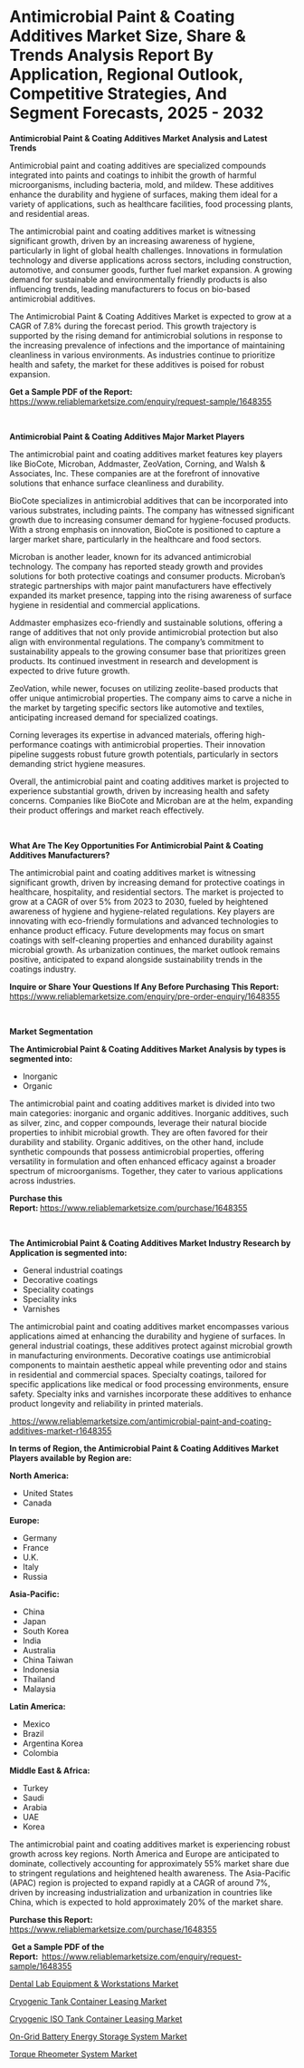 <p><h1>Antimicrobial Paint & Coating Additives Market Size, Share & Trends Analysis Report By Application, Regional Outlook, Competitive Strategies, And Segment Forecasts, 2025 - 2032</h1></p><p><strong>Antimicrobial Paint & Coating Additives Market Analysis and Latest Trends</strong></p>
<p><p>Antimicrobial paint and coating additives are specialized compounds integrated into paints and coatings to inhibit the growth of harmful microorganisms, including bacteria, mold, and mildew. These additives enhance the durability and hygiene of surfaces, making them ideal for a variety of applications, such as healthcare facilities, food processing plants, and residential areas.</p><p>The antimicrobial paint and coating additives market is witnessing significant growth, driven by an increasing awareness of hygiene, particularly in light of global health challenges. Innovations in formulation technology and diverse applications across sectors, including construction, automotive, and consumer goods, further fuel market expansion. A growing demand for sustainable and environmentally friendly products is also influencing trends, leading manufacturers to focus on bio-based antimicrobial additives.</p><p>The Antimicrobial Paint & Coating Additives Market is expected to grow at a CAGR of 7.8% during the forecast period. This growth trajectory is supported by the rising demand for antimicrobial solutions in response to the increasing prevalence of infections and the importance of maintaining cleanliness in various environments. As industries continue to prioritize health and safety, the market for these additives is poised for robust expansion.</p></p>
<p><strong>Get a Sample PDF of the Report:&nbsp;</strong> <a href="https://www.reliablemarketsize.com/enquiry/request-sample/1648355?utm_campaign=1885&utm_medium=2&utm_source=Github&utm_content=ia&utm_term=25032025&utm_id=antimicrobial-paint-coating-additives">https://www.reliablemarketsize.com/enquiry/request-sample/1648355</a></p>
<p>&nbsp;</p>
<p><strong>Antimicrobial Paint & Coating Additives Major Market Players</strong></p>
<p><p>The antimicrobial paint and coating additives market features key players like BioCote, Microban, Addmaster, ZeoVation, Corning, and Walsh & Associates, Inc. These companies are at the forefront of innovative solutions that enhance surface cleanliness and durability.</p><p>BioCote specializes in antimicrobial additives that can be incorporated into various substrates, including paints. The company has witnessed significant growth due to increasing consumer demand for hygiene-focused products. With a strong emphasis on innovation, BioCote is positioned to capture a larger market share, particularly in the healthcare and food sectors.</p><p>Microban is another leader, known for its advanced antimicrobial technology. The company has reported steady growth and provides solutions for both protective coatings and consumer products. Microban’s strategic partnerships with major paint manufacturers have effectively expanded its market presence, tapping into the rising awareness of surface hygiene in residential and commercial applications.</p><p>Addmaster emphasizes eco-friendly and sustainable solutions, offering a range of additives that not only provide antimicrobial protection but also align with environmental regulations. The company’s commitment to sustainability appeals to the growing consumer base that prioritizes green products. Its continued investment in research and development is expected to drive future growth.</p><p>ZeoVation, while newer, focuses on utilizing zeolite-based products that offer unique antimicrobial properties. The company aims to carve a niche in the market by targeting specific sectors like automotive and textiles, anticipating increased demand for specialized coatings.</p><p>Corning leverages its expertise in advanced materials, offering high-performance coatings with antimicrobial properties. Their innovation pipeline suggests robust future growth potentials, particularly in sectors demanding strict hygiene measures.</p><p>Overall, the antimicrobial paint and coating additives market is projected to experience substantial growth, driven by increasing health and safety concerns. Companies like BioCote and Microban are at the helm, expanding their product offerings and market reach effectively.</p></p>
<p>&nbsp;</p>
<p><strong>What Are The Key Opportunities For Antimicrobial Paint & Coating Additives Manufacturers?</strong></p>
<p><p>The antimicrobial paint and coating additives market is witnessing significant growth, driven by increasing demand for protective coatings in healthcare, hospitality, and residential sectors. The market is projected to grow at a CAGR of over 5% from 2023 to 2030, fueled by heightened awareness of hygiene and hygiene-related regulations. Key players are innovating with eco-friendly formulations and advanced technologies to enhance product efficacy. Future developments may focus on smart coatings with self-cleaning properties and enhanced durability against microbial growth. As urbanization continues, the market outlook remains positive, anticipated to expand alongside sustainability trends in the coatings industry.</p></p>
<p><strong>Inquire or Share Your Questions If Any Before Purchasing This Report:</strong> <a href="https://www.reliablemarketsize.com/enquiry/pre-order-enquiry/1648355?utm_campaign=1885&utm_medium=2&utm_source=Github&utm_content=ia&utm_term=25032025&utm_id=antimicrobial-paint-coating-additives">https://www.reliablemarketsize.com/enquiry/pre-order-enquiry/1648355</a></p>
<p>&nbsp;</p>
<p><strong>Market Segmentation</strong></p>
<p><strong>The Antimicrobial Paint & Coating Additives Market Analysis by types is segmented into:</strong></p>
<p><ul><li>Inorganic</li><li>Organic</li></ul></p>
<p><p>The antimicrobial paint and coating additives market is divided into two main categories: inorganic and organic additives. Inorganic additives, such as silver, zinc, and copper compounds, leverage their natural biocide properties to inhibit microbial growth. They are often favored for their durability and stability. Organic additives, on the other hand, include synthetic compounds that possess antimicrobial properties, offering versatility in formulation and often enhanced efficacy against a broader spectrum of microorganisms. Together, they cater to various applications across industries.</p></p>
<p><strong>Purchase this Report:&nbsp;</strong><a href="https://www.reliablemarketsize.com/purchase/1648355?utm_campaign=1885&utm_medium=2&utm_source=Github&utm_content=ia&utm_term=25032025&utm_id=antimicrobial-paint-coating-additives">https://www.reliablemarketsize.com/purchase/1648355</a></p>
<p>&nbsp;</p>
<p><strong>The Antimicrobial Paint & Coating Additives Market Industry Research by Application is segmented into:</strong></p>
<p><ul><li>General industrial coatings</li><li>Decorative coatings</li><li>Speciality coatings</li><li>Speciality inks</li><li>Varnishes</li></ul></p>
<p><p>The antimicrobial paint and coating additives market encompasses various applications aimed at enhancing the durability and hygiene of surfaces. In general industrial coatings, these additives protect against microbial growth in manufacturing environments. Decorative coatings use antimicrobial components to maintain aesthetic appeal while preventing odor and stains in residential and commercial spaces. Specialty coatings, tailored for specific applications like medical or food processing environments, ensure safety. Specialty inks and varnishes incorporate these additives to enhance product longevity and reliability in printed materials.</p></p>
<p><a href="https://www.reliablemarketsize.com/antimicrobial-paint-and-coating-additives-market-r1648355?utm_campaign=1885&utm_medium=2&utm_source=Github&utm_content=ia&utm_term=25032025&utm_id=antimicrobial-paint-coating-additives">&nbsp;https://www.reliablemarketsize.com/antimicrobial-paint-and-coating-additives-market-r1648355</a></p>
<p><strong>In terms of Region, the Antimicrobial Paint & Coating Additives Market Players available by Region are:</strong></p>
<p>
    <p> <strong> North America: </strong>
        <ul>
            <li>United States</li>
            <li>Canada</li>
        </ul>
        </p> 
    <p> <strong> Europe: </strong>
        <ul>
            <li>Germany</li>
            <li>France</li>
            <li>U.K.</li>
            <li>Italy</li>
            <li>Russia</li>
        </ul>
        </p> 
    <p> <strong> Asia-Pacific: </strong>
        <ul>
            <li>China</li>
            <li>Japan</li>
            <li>South Korea</li>
            <li>India</li>
            <li>Australia</li>
            <li>China Taiwan</li>
            <li>Indonesia</li>
            <li>Thailand</li>
            <li>Malaysia</li>
        </ul>
        </p> 
    <p> <strong> Latin America: </strong>
        <ul>
            <li>Mexico</li>
            <li>Brazil</li>
            <li>Argentina Korea</li>
            <li>Colombia</li>
        </ul>
        </p> 
    <p> <strong> Middle East & Africa: </strong>
        <ul>
            <li>Turkey</li>
            <li>Saudi</li>
            <li>Arabia</li>
            <li>UAE</li>
            <li>Korea</li>
        </ul>
    </p>
    </p>
<p><p>The antimicrobial paint and coating additives market is experiencing robust growth across key regions. North America and Europe are anticipated to dominate, collectively accounting for approximately 55% market share due to stringent regulations and heightened health awareness. The Asia-Pacific (APAC) region is projected to expand rapidly at a CAGR of around 7%, driven by increasing industrialization and urbanization in countries like China, which is expected to hold approximately 20% of the market share.</p></p>
<p><strong>Purchase this Report: </strong><a href="https://www.reliablemarketsize.com/purchase/1648355?utm_campaign=1885&utm_medium=2&utm_source=Github&utm_content=ia&utm_term=25032025&utm_id=antimicrobial-paint-coating-additives">https://www.reliablemarketsize.com/purchase/1648355</a></p>
<p>&nbsp;<strong>Get a Sample PDF of the Report:&nbsp;&nbsp;</strong><a href="https://www.reliablemarketsize.com/enquiry/request-sample/1648355?utm_campaign=1885&utm_medium=2&utm_source=Github&utm_content=ia&utm_term=25032025&utm_id=antimicrobial-paint-coating-additives">https://www.reliablemarketsize.com/enquiry/request-sample/1648355</a></p>
<p><strong></strong></p>
<p><p><a href="https://github.com/guzmabugbyf1/Market-Research-Report-List-1/blob/main/dental-lab-equipment-workstations-market.md?utm_campaign=1885&utm_medium=2&utm_source=Github&utm_content=ia&utm_term=25032025&utm_id=antimicrobial-paint-coating-additives">Dental Lab Equipment & Workstations Market</a></p><p><a href="https://github.com/waackheidtn5/Market-Research-Report-List-1/blob/main/cryogenic-tank-container-leasing-market.md?utm_campaign=1885&utm_medium=2&utm_source=Github&utm_content=ia&utm_term=25032025&utm_id=antimicrobial-paint-coating-additives">Cryogenic Tank Container Leasing Market</a></p><p><a href="https://github.com/melascalbirp/Market-Research-Report-List-1/blob/main/cryogenic-iso-tank-container-leasing-market.md?utm_campaign=1885&utm_medium=2&utm_source=Github&utm_content=ia&utm_term=25032025&utm_id=antimicrobial-paint-coating-additives">Cryogenic ISO Tank Container Leasing Market</a></p><p><a href="https://github.com/gallatannyv6/Market-Research-Report-List-1/blob/main/on-grid-battery-energy-storage-system-market.md?utm_campaign=1885&utm_medium=2&utm_source=Github&utm_content=ia&utm_term=25032025&utm_id=antimicrobial-paint-coating-additives">On-Grid Battery Energy Storage System Market</a></p><p><a href="https://github.com/sofayahoo2023/Market-Research-Report-List-7/blob/main/torque-rheometer-system-market.md?utm_campaign=1885&utm_medium=2&utm_source=Github&utm_content=ia&utm_term=25032025&utm_id=antimicrobial-paint-coating-additives">Torque Rheometer System Market</a></p></p>